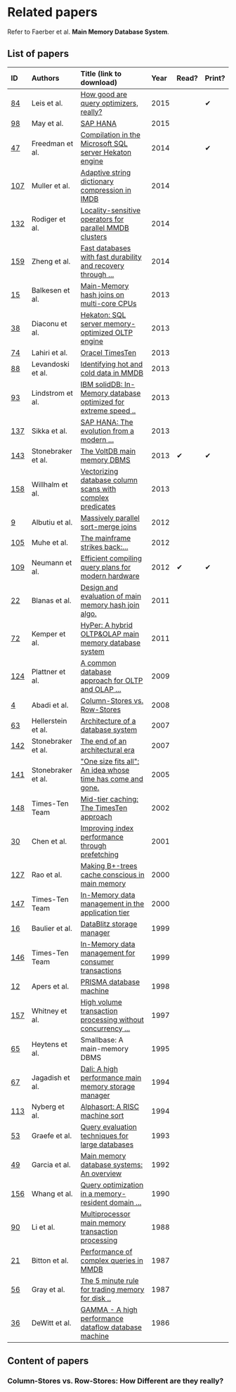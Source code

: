 # Related papers

Refer to Faerber et al. **Main Memory Database System**.

## List of papers

| ID           | Authors             | Title (link to download)                                                               | Year | Read?   | Print?  |
| :----------- | :------------------ | :--------------------------------------------------------------------------------------|:---- | :------ | :------ |
| [84](#p84)   | Leis        et al.  | [How good are query optimizers, really?](http://bit.ly/2vQjEE4)                        | 2015 |         | &#10004;|
| [98](#p98)   | May         et al.  | [SAP HANA](http://bit.ly/2fTrPeZ)                                                      | 2015 |         |         |
| [47](#p47)   | Freedman    et al.  | [Compilation in the Microsoft SQL server Hekaton engine](http://bit.ly/2woScQh)        | 2014 |         | &#10004;|
| [107](#p107) | Muller      et al.  | [Adaptive string dictionary compression in IMDB](http://bit.ly/2whBROe)                | 2014 |         |         |
| [132](#p132) | Rodiger     et al.  | [Locality-sensitive operators for parallel MMDB clusters](http://bit.ly/2whEtLH)       | 2014 |         |         |
| [159](#p159) | Zheng       et al.  | [Fast databases with fast durability and recovery through ...](http://bit.ly/2waqebi)  | 2014 |         |         |
| [15](#p15)   | Balkesen    et al.  | [Main-Memory hash joins on multi-core CPUs](http://bit.ly/2v8sb3k)                     | 2013 |         |         |
| [38](#p38)   | Diaconu     et al.  | [Hekaton: SQL server memory-optimized OLTP engine](http://bit.ly/2idZKjm)              | 2013 |         |         |
| [74](#p74)   | Lahiri      et al.  | [Oracel TimesTen](http://bit.ly/2w9HFsD)                                               | 2013 |         |         |
| [88](#p88)   | Levandoski  et al.  | [Identifying hot and cold data in MMDB](http://bit.ly/2v8ICfX)                         | 2013 |         |         |
| [93](#p93)   | Lindstrom   et al.  | [IBM solidDB: In-Memory database optimized for extreme speed ..](http://bit.ly/2xbUuiG)| 2013 |         |         |
| [137](#p137) | Sikka       et al.  | [SAP HANA: The evolution from a modern ... ](http://bit.ly/2iepaNK)                    | 2013 |         |         |
| [143](#p143) | Stonebraker et al.  | [The VoltDB main memory DBMS](http://bit.ly/2uPFquD)                                   | 2013 | &#10004;| &#10004;|
| [158](#p158) | Willhalm    et al.  | [Vectorizing database column scans with complex predicates](http://bit.ly/2vQnWvv)     | 2013 |         |         |
| [9](#p9)     | Albutiu     et al.  | [Massively parallel sort-merge joins](http://bit.ly/2uMF5J3)                           | 2012 |         |         |
| [105](#p105) | Muhe        et al.  | [The mainframe strikes back:...](http://bit.ly/2wYqoAf)                                | 2012 |         |         |
| [109](#p109) | Neumann     et al.  | [Efficient compiling query plans for modern hardware](http://bit.ly/2vHb1gK)           | 2012 | &#10004;| &#10004;|
| [22](#p22)   | Blanas      et al.  | [Design and evaluation of main memory hash join algo.](http://bit.ly/2w9C3ON)          | 2011 |         |         |
| [72](#p72)   | Kemper      et al.  | [HyPer: A hybrid OLTP&OLAP main memory database system](http://bit.ly/2vQgssl)         | 2011 |         |         |
| [124](#p124) | Plattner    et al.  | [A common database approach for OLTP and OLAP ...](http://bit.ly/2fSLEDj)              | 2009 |         |         |
| [4](#p4)     | Abadi       et al.  | [Column-Stores vs. Row-Stores](http://bit.ly/2wjQKPf)                                  | 2008 |         |         |
| [63](#p63)   | Hellerstein et al.  | [Architecture of a database system](http://bit.ly/2vQyYRg)                             | 2007 |         |         |
| [142](#p142) | Stonebraker et al.  | [The end of an architectural era](http://bit.ly/2v8U1fM)                               | 2007 |         |         |
| [141](#p141) | Stonebraker et al.  | ["One size fits all": An idea whose time has come and gone.](http://bit.ly/2vQ7nj3)    | 2005 |         |         |
| [148](#p148) | Times-Ten Team      | [Mid-tier caching: The TimesTen approach](http://bit.ly/2vLfGhG)                       | 2002 |         |         |
| [30](#p30)   | Chen        et al.  | [Improving index performance through prefetching](http://bit.ly/2fRXqxJ)               | 2001 |         |         |
| [127](#p127) | Rao         et al.  | [Making B+-trees cache conscious in main memory](http://bit.ly/2wp7BQI)                | 2000 |         |         |
| [147](#p147) | Times-Ten Team      | [In-Memory data management in the application tier](http://bit.ly/2v8DHfg)             | 2000 |         |         |
| [16](#p16)   | Baulier     et al.  | [DataBlitz storage manager](http://bit.ly/2v8zZCi)                                     | 1999 |         |         |
| [146](#p146) | Times-Ten Team      | [In-Memory data management for consumer transactions](http://bit.ly/2xc5cFY)           | 1999 |         |         |
| [12](#p12)   | Apers       et al.  | [PRISMA database machine](http://bit.ly/2woDzMW)                                       | 1998 |         |         |
| [157](#p157) | Whitney     et al.  | [High volume transaction processing without concurrency ... ](http://bit.ly/2wYhEdf)   | 1997 |         |         | 
| [65](#p65)   | Heytens     et al.  | Smallbase: A main-memory DBMS                                                          | 1995 |         |         |
| [67](#p67)   | Jagadish    et al.  | [Dali: A high performance main memory storage manager](http://bit.ly/2vQi6Kg)          | 1994 |         |         |
| [113](#p113) | Nyberg      et al.  | [Alphasort: A RISC machine sort](http://bit.ly/2xbFH7P)                                | 1994 |         |         |
| [53](#p53)   | Graefe      et al.  | [Query evaluation techniques for large databases](http://bit.ly/2v8Pc67)               | 1993 |         |         |
| [49](#p49)   | Garcia      et al.  | [Main memory database systems: An overview](http://bit.ly/2uPKHSK)                     | 1992 |         |         |
| [156](#p156) | Whang       et al.  | [Query optimization in a memory-resident domain ...](http://bit.ly/2uPXtRi)            | 1990 |         |         |
| [90](#p90)   | Li          et al.  | [Multiprocessor main memory transaction processing](http://bit.ly/2wpfVzT)             | 1988 |         |         |
| [21](#p21)   | Bitton      et al.  | [Performance of complex queries in MMDB](http://bit.ly/2v8M1vd)                        | 1987 |         |         |
| [56](#p56)   | Gray        et al.  | [The 5 minute rule for trading memory for disk ..](http://bit.ly/2wYc0I2)              | 1987 |         |         |
| [36](#p36)   | DeWitt      et al.  | [GAMMA - A high performance dataflow database machine](http://bit.ly/2iclsnK)          | 1986 |         |         |

## Content of papers

### <p id="p4">Column-Stores vs. Row-Stores: How Different are they really?</p>


